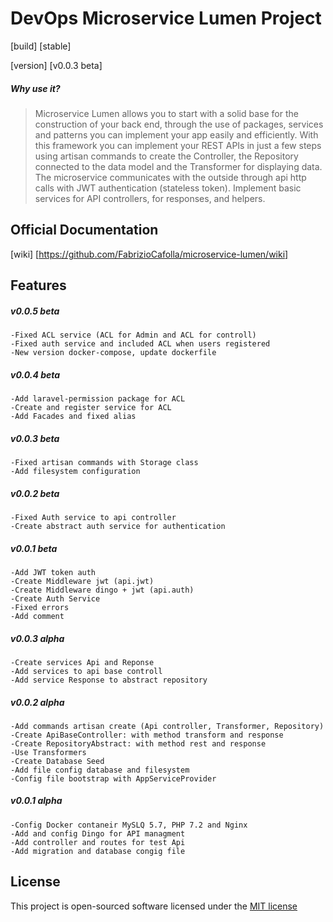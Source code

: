 # DevOps Microservice Lumen Project
[build] [stable]

[version] [v0.0.3 beta]

##### Why use it?
>Microservice Lumen allows you to start with a solid base for the construction of your back end, through the use of packages, services and patterns you can implement your app easily and efficiently.
With this framework you can implement your REST APIs in just a few steps using artisan commands to create the Controller, the Repository connected to the data model and the Transformer for displaying data.
The microservice communicates with the outside through api http calls with JWT authentication (stateless token). Implement basic services for API controllers, for responses, and helpers.

## Official Documentation
[wiki] [https://github.com/FabrizioCafolla/microservice-lumen/wiki]

## Features 
   ##### v0.0.5 beta
    -Fixed ACL service (ACL for Admin and ACL for controll)
    -Fixed auth service and included ACL when users registered
    -New version docker-compose, update dockerfile 
    
   ##### v0.0.4 beta
    -Add laravel-permission package for ACL
    -Create and register service for ACL
    -Add Facades and fixed alias 
    
   ##### v0.0.3 beta
    -Fixed artisan commands with Storage class
    -Add filesystem configuration
    
   ##### v0.0.2 beta
    -Fixed Auth service to api controller
    -Create abstract auth service for authentication
    
   ##### v0.0.1 beta
    -Add JWT token auth
    -Create Middleware jwt (api.jwt)
    -Create Middleware dingo + jwt (api.auth)
    -Create Auth Service
    -Fixed errors
    -Add comment
    
   ##### v0.0.3 alpha
    -Create services Api and Reponse 
    -Add services to api base controll
    -Add service Response to abstract repository
   ##### v0.0.2 alpha
    -Add commands artisan create (Api controller, Transformer, Repository) 
    -Create ApiBaseController: with method transform and response
    -Create RepositoryAbstract: with method rest and response
    -Use Transformers
    -Create Database Seed
    -Add file config database and filesystem
    -Config file bootstrap with AppServiceProvider
   ##### v0.0.1 alpha
    -Config Docker contaneir MySLQ 5.7, PHP 7.2 and Nginx
    -Add and config Dingo for API managment
    -Add controller and routes for test Api
    -Add migration and database congig file

## License

This project is open-sourced software licensed under the [MIT license](http://opensource.org/licenses/MIT)
